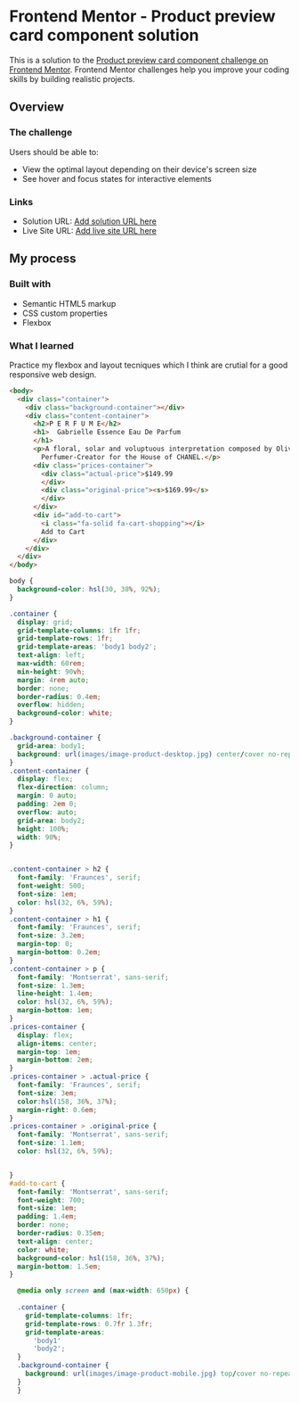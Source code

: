# Frontend Mentor - Product preview card component solution

This is a solution to the [Product preview card component challenge on Frontend Mentor](https://www.frontendmentor.io/challenges/product-preview-card-component-GO7UmttRfa). Frontend Mentor challenges help you improve your coding skills by building realistic projects. 

## Overview

### The challenge

Users should be able to:

- View the optimal layout depending on their device's screen size
- See hover and focus states for interactive elements

### Links

- Solution URL: [Add solution URL here](https://your-solution-url.com)
- Live Site URL: [Add live site URL here](https://your-live-site-url.com)

## My process

### Built with

- Semantic HTML5 markup
- CSS custom properties
- Flexbox

### What I learned

Practice my flexbox and layout tecniques which I think are crutial for a good responsive web design.

```html
<body>
  <div class="container">
    <div class="background-container"></div>
    <div class="content-container">
      <h2>P E R F U M E</h2>
      <h1>  Gabrielle Essence Eau De Parfum
      </h1>
      <p>A floral, solar and voluptuous interpretation composed by Olivier Polge, 
        Perfumer-Creator for the House of CHANEL.</p>
      <div class="prices-container">
        <div class="actual-price">$149.99
        </div>
        <div class="original-price"><s>$169.99</s>
        </div>
      </div>
      <div id="add-to-cart">
        <i class="fa-solid fa-cart-shopping"></i>
        Add to Cart
      </div>
    </div>
  </div>
</body>
```

```css
body {
  background-color: hsl(30, 38%, 92%);
}

.container {
  display: grid;
  grid-template-columns: 1fr 1fr;
  grid-template-rows: 1fr;
  grid-template-areas: 'body1 body2';
  text-align: left;
  max-width: 60rem;
  min-height: 90vh;
  margin: 4rem auto;
  border: none;
  border-radius: 0.4em;
  overflow: hidden;
  background-color: white;
}

.background-container {
  grid-area: body1;
  background: url(images/image-product-desktop.jpg) center/cover no-repeat;
}
.content-container {
  display: flex;
  flex-direction: column;
  margin: 0 auto;
  padding: 2em 0;
  overflow: auto;
  grid-area: body2;
  height: 100%;
  width: 90%;
}


.content-container > h2 {
  font-family: 'Fraunces', serif;
  font-weight: 500;
  font-size: 1em;
  color: hsl(32, 6%, 59%);
}
.content-container > h1 {
  font-family: 'Fraunces', serif;
  font-size: 3.2em;
  margin-top: 0;
  margin-bottom: 0.2em;
}
.content-container > p {
  font-family: 'Montserrat', sans-serif;
  font-size: 1.3em;
  line-height: 1.4em;
  color: hsl(32, 6%, 59%);
  margin-bottom: 1em;
}
.prices-container {
  display: flex;
  align-items: center;
  margin-top: 1em;
  margin-bottom: 2em;
}
.prices-container > .actual-price {
  font-family: 'Fraunces', serif;
  font-size: 3em;
  color:hsl(158, 36%, 37%);
  margin-right: 0.6em;
}
.prices-container > .original-price {
  font-family: 'Montserrat', sans-serif;
  font-size: 1.1em;
  color: hsl(32, 6%, 59%);


}
#add-to-cart {
  font-family: 'Montserrat', sans-serif;
  font-weight: 700;
  font-size: 1em;
  padding: 1.4em;
  border: none;
  border-radius: 0.35em;
  text-align: center;
  color: white;
  background-color: hsl(158, 36%, 37%);
  margin-bottom: 1.5em;
}

  @media only screen and (max-width: 650px) {
    
  .container {
    grid-template-columns: 1fr;
    grid-template-rows: 0.7fr 1.3fr;
    grid-template-areas: 
      'body1'
      'body2';
  }
  .background-container {
    background: url(images/image-product-mobile.jpg) top/cover no-repeat;
  }
  }
```

